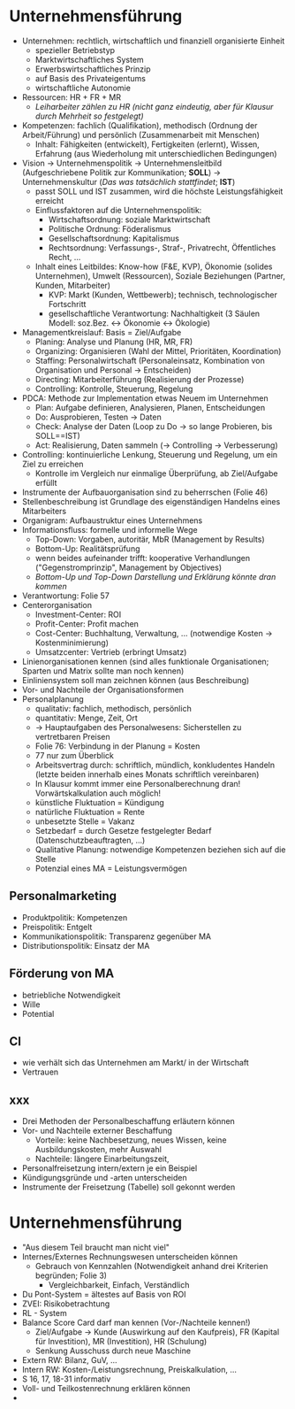 # Unternehmensführung

- Unternehmen: rechtlich, wirtschaftlich und finanziell organisierte Einheit
  - spezieller Betriebstyp
  - Marktwirtschaftliches System
  - Erwerbswirtschaftliches Prinzip
  - auf Basis des Privateigentums
  - wirtschaftliche Autonomie
- Ressourcen: HR + FR + MR
  - *Leiharbeiter zählen zu HR (nicht ganz eindeutig, aber für Klausur durch Mehrheit so festgelegt)*
- Kompetenzen: fachlich (Qualifikation), methodisch (Ordnung der Arbeit/Führung) und persönlich (Zusammenarbeit mit Menschen)
  - Inhalt: Fähigkeiten (entwickelt), Fertigkeiten (erlernt), Wissen, Erfahrung (aus Wiederholung mit unterschiedlichen Bedingungen)
- Vision $\rightarrow$ Unternehmenspolitik $\rightarrow$ Unternehmensleitbild (Aufgeschriebene Politik zur Kommunikation; **SOLL**) $\rightarrow$ Unternehmenskultur (*Das was tatsächlich stattfindet*; **IST**)
  - passt SOLL und IST zusammen, wird die höchste Leistungsfähigkeit erreicht
  - Einflussfaktoren auf die Unternehmenspolitik:
    - Wirtschaftsordnung: soziale Marktwirtschaft
    - Politische Ordnung: Föderalismus
    - Gesellschaftsordnung: Kapitalismus
    - Rechtsordnung: Verfassungs-, Straf-, Privatrecht, Öffentliches Recht, ...
  - Inhalt eines Leitbildes: Know-how (F&E, KVP), Ökonomie (solides Unternehmen), Umwelt (Ressourcen), Soziale Beziehungen (Partner, Kunden, Mitarbeiter)
    - KVP: Markt (Kunden, Wettbewerb); technisch, technologischer Fortschritt
    - gesellschaftliche Verantwortung: Nachhaltigkeit (3 Säulen Modell: soz.Bez. $\leftrightarrow$ Ökonomie $\leftrightarrow$ Ökologie)
- Managementkreislauf: Basis = Ziel/Aufgabe
  - Planing: Analyse und Planung (HR, MR, FR)
  - Organizing: Organisieren (Wahl der Mittel, Prioritäten, Koordination)
  - Staffing: Personalwirtschaft (Personaleinsatz, Kombination von Organisation und Personal $\rightarrow$ Entscheiden)
  - Directing: Mitarbeiterführung (Realisierung der Prozesse)
  - Controlling: Kontrolle, Steuerung, Regelung
- PDCA: Methode zur Implementation etwas Neuem im Unternehmen
  - Plan: Aufgabe definieren, Analysieren, Planen, Entscheidungen
  - Do: Ausprobieren, Testen $\rightarrow$ Daten
  - Check: Analyse der Daten (Loop zu Do $\rightarrow$ so lange Probieren, bis SOLL==IST)
  - Act: Realisierung, Daten sammeln ($\rightarrow$ Controlling $\rightarrow$ Verbesserung)
- Controlling: kontinuierliche Lenkung, Steuerung und Regelung, um ein Ziel zu erreichen
  - Kontrolle im Vergleich nur einmalige Überprüfung, ab Ziel/Aufgabe erfüllt
- Instrumente der Aufbauorganisation sind zu beherrschen (Folie 46)
- Stellenbeschreibung ist Grundlage des eigenständigen Handelns eines Mitarbeiters
- Organigram: Aufbaustruktur eines Unternehmens <!-- Geschäftsleitung nicht vergessen! (GL -> BL -> AL -> MA)-->
- Informationsfluss: formelle und informelle Wege
  - Top-Down: Vorgaben, autoritär, MbR (Management by Results)
  - Bottom-Up: Realitätsprüfung
  - wenn beides aufeinander trifft: kooperative Verhandlungen ("Gegenstromprinzip", Management by Objectives)
  - *Bottom-Up und Top-Down Darstellung und Erklärung könnte dran kommen*
- Verantwortung: Folie 57
- Centerorganisation
  - Investment-Center: ROI
  - Profit-Center: Profit machen
  - Cost-Center: Buchhaltung, Verwaltung, ... (notwendige Kosten -> Kostenminimierung)
  - Umsatzcenter: Vertrieb (erbringt Umsatz)
- Linienorganisationen kennen (sind alles funktionale Organisationen; Sparten und Matrix sollte man noch kennen)
- Einliniensystem soll man zeichnen können (aus Beschreibung)
- Vor- und Nachteile der Organisationsformen
- Personalplanung
  - qualitativ: fachlich, methodisch, persönlich
  - quantitativ: Menge, Zeit, Ort
  - -> Hauptaufgaben des Personalwesens: Sicherstellen zu vertretbaren Preisen
  - Folie 76: Verbindung in der Planung = Kosten
  - 77 nur zum Überblick
  - Arbeitsvertrag durch: schriftlich, mündlich, konkludentes Handeln (letzte beiden innerhalb eines Monats schriftlich vereinbaren)
  - In Klausur kommt immer eine Personalberechnung dran! Vorwärtskalkulation auch möglich!
  - künstliche Fluktuation = Kündigung
  - natürliche Fluktuation = Rente
  - unbesetzte Stelle = Vakanz
  - Setzbedarf = durch Gesetze festgelegter Bedarf (Datenschutzbeauftragten, ...)
  - Qualitative Planung: notwendige Kompetenzen beziehen sich auf die Stelle
  - Potenzial eines MA = Leistungsvermögen

## Personalmarketing

<!-- mMn eher miese Anwendung des Marketingmixes -->

- Produktpolitik: Kompetenzen
- Preispolitik: Entgelt
- Kommunikationspolitik: Transparenz gegenüber MA
- Distributionspolitik: Einsatz der MA

## Förderung von MA

- betriebliche Notwendigkeit
- Wille
- Potential

## CI

- wie verhält sich das Unternehmen am Markt/ in der Wirtschaft
- Vertrauen <!--...?-->

## xxx

- Drei Methoden der Personalbeschaffung erläutern können
- Vor- und Nachteile externer Beschaffung
  - Vorteile: keine Nachbesetzung, neues Wissen, keine Ausbildungskosten, mehr Auswahl
  - Nachteile: längere Einarbeitungszeit,
- Personalfreisetzung intern/extern je ein Beispiel
- Kündigungsgründe und -arten unterscheiden
- Instrumente der Freisetzung (Tabelle) soll gekonnt werden

# Unternehmensführung

- "Aus diesem Teil braucht man nicht viel"
- Internes/Externes Rechnungswesen unterscheiden können
  - Gebrauch von Kennzahlen (Notwendigkeit anhand drei Kriterien begründen; Folie 3)
    - Vergleichbarkeit, Einfach, Verständlich
- Du Pont-System = ältestes auf Basis von ROI
- ZVEI: Risikobetrachtung
- RL - System
- Balance Score Card darf man kennen (Vor-/Nachteile kennen!)
  - Ziel/Aufgabe -> Kunde (Auswirkung auf den Kaufpreis), FR (Kapital für Investition), MR (Investition), HR (Schulung) <!--FR, MR, HR im Zusammenhang!!! -> 9 Punkte in Klausur -->
  - Senkung Ausschuss durch neue Maschine
- Extern RW: Bilanz, GuV, ...
- Intern RW: Kosten-/Leistungsrechnung, Preiskalkulation, ...
- S 16, 17, 18-31 informativ
- Voll- und Teilkostenrechnung erklären können
-
